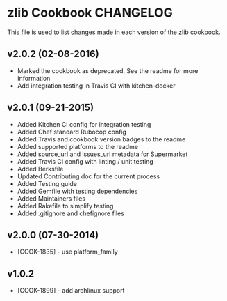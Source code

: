 # zlib Cookbook CHANGELOG
This file is used to list changes made in each version of the zlib cookbook.

## v2.0.2 (02-08-2016)
- Marked the cookbook as deprecated.  See the readme for more information
- Add integration testing in Travis CI with kitchen-docker

## v2.0.1 (09-21-2015)
- Added Kitchen CI config for integration testing
- Added Chef standard Rubocop config
- Added Travis and cookbook version badges to the readme
- Added supported platforms to the readme
- Added source_url and issues_url metadata for Supermarket
- Added Travis CI config with linting / unit testing
- Added Berksfile
- Updated Contributing doc for the current process
- Added Testing guide
- Added Gemfile with testing dependencies
- Added Maintainers files
- Added Rakefile to simplify testing
- Added .gitignore and chefignore files

## v2.0.0 (07-30-2014)
- [COOK-1835] - use platform_family

## v1.0.2
- [COOK-1899] - add archlinux support
